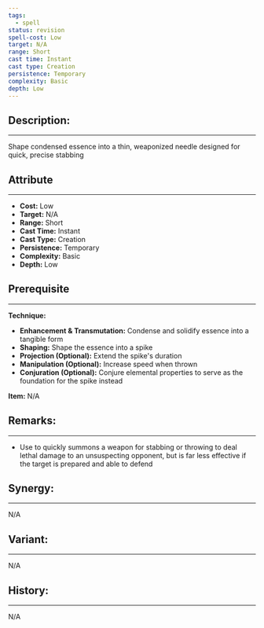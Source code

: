 ```yaml
---
tags:
  - spell
status: revision
spell-cost: Low
target: N/A
range: Short
cast time: Instant
cast type: Creation
persistence: Temporary
complexity: Basic
depth: Low
---
```

## Description:  
---  
Shape condensed essence into a thin, weaponized needle designed for quick, precise stabbing  
  
## Attribute  
___  
- __Cost:__ Low  
- __Target:__ N/A  
- __Range:__ Short  
- __Cast Time:__ Instant  
- __Cast Type:__ Creation  
- __Persistence:__ Temporary  
- __Complexity:__ Basic  
- __Depth:__ Low  
  
## Prerequisite  
___  
  
__Technique:__  
  
- __Enhancement & Transmutation:__ Condense and solidify essence into a tangible form  
- __Shaping:__ Shape the essence into a spike  
- __Projection (Optional):__ Extend the spike's duration  
- __Manipulation (Optional):__ Increase speed when thrown  
- __Conjuration (Optional):__ Conjure elemental properties to serve as the foundation for the spike instead  
  
__Item:__ N/A  
  
## Remarks:  
___  
- Use to quickly summons a weapon for stabbing or throwing to deal lethal damage to an unsuspecting opponent, but is far less effective if the target is prepared and able to defend  
  
## Synergy:  
___  
N/A  
  
## Variant:  
___  
N/A  
  
## History:  
___  
N/A